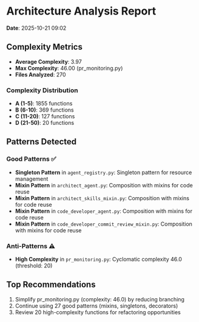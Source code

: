 # Architecture Analysis Report

**Date**: 2025-10-21 09:02

## Complexity Metrics

- **Average Complexity**: 3.97
- **Max Complexity**: 46.00 (pr_monitoring.py)
- **Files Analyzed**: 270

### Complexity Distribution

- **A (1-5)**: 1855 functions
- **B (6-10)**: 369 functions
- **C (11-20)**: 127 functions
- **D (21-50)**: 20 functions

## Patterns Detected

### Good Patterns ✅

- **Singleton Pattern** in `agent_registry.py`: Singleton pattern for resource management
- **Mixin Pattern** in `architect_agent.py`: Composition with mixins for code reuse
- **Mixin Pattern** in `architect_skills_mixin.py`: Composition with mixins for code reuse
- **Mixin Pattern** in `code_developer_agent.py`: Composition with mixins for code reuse
- **Mixin Pattern** in `code_developer_commit_review_mixin.py`: Composition with mixins for code reuse

### Anti-Patterns ⚠️

- **High Complexity** in `pr_monitoring.py`: Cyclomatic complexity 46.0 (threshold: 20)

## Top Recommendations

1. Simplify pr_monitoring.py (complexity: 46.0) by reducing branching
2. Continue using 27 good patterns (mixins, singletons, decorators)
3. Review 20 high-complexity functions for refactoring opportunities
